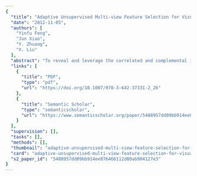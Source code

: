 ```yaml
---
{
  "title": "Adaptive Unsupervised Multi-view Feature Selection for Visual Concept Recognition",
  "date": "2012-11-05",
  "authors": [
    "Yinfu Feng",
    "Jun Xiao",
    "Y. Zhuang",
    "X. Liu"
  ],
  "abstract": "To reveal and leverage the correlated and complemental information between different views, a great amount of multi-view learning algorithms have been proposed in recent years. However, unsupervised feature selection in multi-view learning is still a challenge due to lack of data labels that could be utilized to select the discriminative features. Moreover, most of the traditional feature selection methods are developed for the single-view data, and are not directly applicable to the multi-view data. Therefore, we propose an unsupervised learning method called Adaptive Unsupervised Multi-view Feature Selection (AUMFS) in this paper. AUMFS attempts to jointly utilize three kinds of vital information, i.e., data cluster structure, data similarity and the correlations between different views, contained in the original data together for feature selection. To achieve this goal, a robust sparse regression model with the l2,1-norm penalty is introduced to predict data cluster labels, and at the same time, multiple view-dependent visual similar graphs are constructed to flexibly model the visual similarity in each view. Then, AUMFS integrates data cluster labels prediction and adaptive multi-view visual similar graph learning into a unified framework. To solve the objective function of AUMFS, a simple yet efficient iterative method is proposed. We apply AUMFS to three visual concept recognition applications (i.e., social image concept recognition, object recognition and video-based human action recognition) on four benchmark datasets. Experimental results show the proposed method significantly outperforms several state-of-the-art feature selection methods. More importantly, our method is not very sensitive to the parameters and the optimization method converges very fast.",
  "links": [
    {
      "title": "PDF",
      "type": "pdf",
      "url": "https://doi.org/10.1007/978-3-642-37331-2_26"
    },
    {
      "title": "Semantic Scholar",
      "type": "semanticscholar",
      "url": "https://www.semanticscholar.org/paper/5408957dd09bb914ee076466112d80ab904127e3"
    }
  ],
  "supervision": [],
  "tasks": [],
  "methods": [],
  "thumbnail": "adaptive-unsupervised-multi-view-feature-selection-for-visual-concept-recognition-thumb.jpg",
  "card": "adaptive-unsupervised-multi-view-feature-selection-for-visual-concept-recognition-card.jpg",
  "s2_paper_id": "5408957dd09bb914ee076466112d80ab904127e3"
}
---
```


